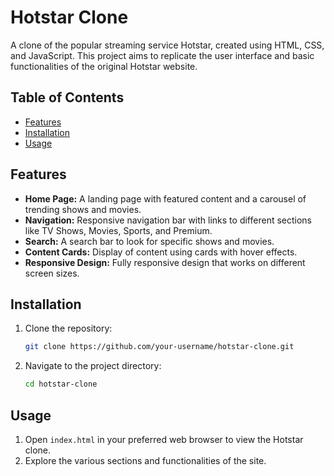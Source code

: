 
# Hotstar Clone

A clone of the popular streaming service Hotstar, created using HTML, CSS, and JavaScript. This project aims to replicate the user interface and basic functionalities of the original Hotstar website.

## Table of Contents
- [Features](#features)
- [Installation](#installation)
- [Usage](#usage)


## Features
- **Home Page:** A landing page with featured content and a carousel of trending shows and movies.
- **Navigation:** Responsive navigation bar with links to different sections like TV Shows, Movies, Sports, and Premium.
- **Search:** A search bar to look for specific shows and movies.
- **Content Cards:** Display of content using cards with hover effects.
- **Responsive Design:** Fully responsive design that works on different screen sizes.

## Installation
1. Clone the repository:
    ```bash
    git clone https://github.com/your-username/hotstar-clone.git
    ```
2. Navigate to the project directory:
    ```bash
    cd hotstar-clone
    ```

## Usage
1. Open `index.html` in your preferred web browser to view the Hotstar clone.
2. Explore the various sections and functionalities of the site.

